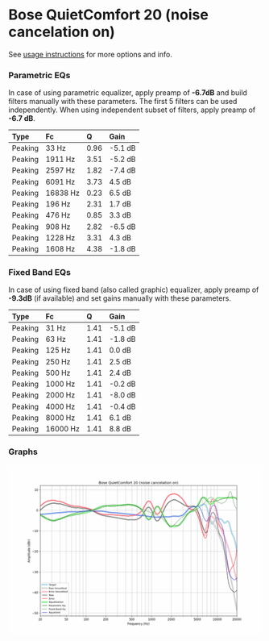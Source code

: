 # Bose QuietComfort 20 (noise cancelation on)
See [usage instructions](https://github.com/jaakkopasanen/AutoEq#usage) for more options and info.

### Parametric EQs
In case of using parametric equalizer, apply preamp of **-6.7dB** and build filters manually
with these parameters. The first 5 filters can be used independently.
When using independent subset of filters, apply preamp of **-6.7 dB**.

| Type    | Fc       |    Q | Gain    |
|:--------|:---------|:-----|:--------|
| Peaking | 33 Hz    | 0.96 | -5.1 dB |
| Peaking | 1911 Hz  | 3.51 | -5.2 dB |
| Peaking | 2597 Hz  | 1.82 | -7.4 dB |
| Peaking | 6091 Hz  | 3.73 | 4.5 dB  |
| Peaking | 16838 Hz | 0.23 | 6.5 dB  |
| Peaking | 196 Hz   | 2.31 | 1.7 dB  |
| Peaking | 476 Hz   | 0.85 | 3.3 dB  |
| Peaking | 908 Hz   | 2.82 | -6.5 dB |
| Peaking | 1228 Hz  | 3.31 | 4.3 dB  |
| Peaking | 1608 Hz  | 4.38 | -1.8 dB |

### Fixed Band EQs
In case of using fixed band (also called graphic) equalizer, apply preamp of **-9.3dB**
(if available) and set gains manually with these parameters.

| Type    | Fc       |    Q | Gain    |
|:--------|:---------|:-----|:--------|
| Peaking | 31 Hz    | 1.41 | -5.1 dB |
| Peaking | 63 Hz    | 1.41 | -1.8 dB |
| Peaking | 125 Hz   | 1.41 | 0.0 dB  |
| Peaking | 250 Hz   | 1.41 | 2.5 dB  |
| Peaking | 500 Hz   | 1.41 | 2.4 dB  |
| Peaking | 1000 Hz  | 1.41 | -0.2 dB |
| Peaking | 2000 Hz  | 1.41 | -8.0 dB |
| Peaking | 4000 Hz  | 1.41 | -0.4 dB |
| Peaking | 8000 Hz  | 1.41 | 6.1 dB  |
| Peaking | 16000 Hz | 1.41 | 8.8 dB  |

### Graphs
![](./Bose%20QuietComfort%2020%20(noise%20cancelation%20on).png)